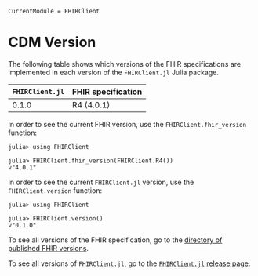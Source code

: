 ```@meta
CurrentModule = FHIRClient
```

# CDM Version

The following table shows which versions of the FHIR specifications are
implemented in each version of the `FHIRClient.jl` Julia package.

| `FHIRClient.jl` | FHIR specification |
| --------------- | ------------------ |
| 0.1.0           |  R4 (4.0.1)        |

In order to see the current FHIR version, use the
`FHIRClient.fhir_version` function:
```jldoctest
julia> using FHIRClient

julia> FHIRClient.fhir_version(FHIRClient.R4())
v"4.0.1"
```

In order to see the current `FHIRClient.jl` version, use the
`FHIRClient.version` function:

```jldoctest
julia> using FHIRClient

julia> FHIRClient.version()
v"0.1.0"
```

To see all versions of the FHIR specification, go to the
[directory of published FHIR versions](http://hl7.org/fhir/directory.html).

To see all versions of `FHIRClient.jl`, go to the
[`FHIRClient.jl` release page](https://github.com/JuliaHealth/FHIRClient.jl/releases).
